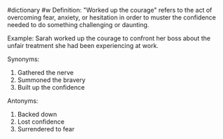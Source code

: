 #dictionary #w 
Definition: "Worked up the courage" refers to the act of overcoming fear, anxiety, or hesitation in order to muster the confidence needed to do something challenging or daunting.

Example: Sarah worked up the courage to confront her boss about the unfair treatment she had been experiencing at work.

Synonyms:
1. Gathered the nerve
2. Summoned the bravery
3. Built up the confidence

Antonyms:
1. Backed down
2. Lost confidence
3. Surrendered to fear
